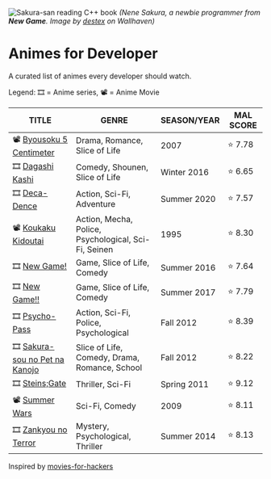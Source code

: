 ![Sakura-san reading C++ book](https://repository-images.githubusercontent.com/302617083/fb5cbc00-0a67-11eb-9c37-3f829f3f7382)
*(Nene Sakura, a newbie programmer from **New Game**. Image by [destex](https://whvn.cc/83q7ek) on Wallhaven)*

# Animes for Developer
A curated list of animes every developer should watch.

<!-- Please sort by alphabetical order (a-z) and use romaji or english title -->

Legend: 🎞 = Anime series, 📽 = Anime Movie

| TITLE                                                                                      | GENRE                          | SEASON/YEAR | MAL SCORE  |
|--------------------------------------------------------------------------------------------|--------------------------------|-------------|------------|
| 📽 [Byousoku 5 Centimeter](https://myanimelist.net/anime/1689/Byousoku_5_Centimeter)        | Drama, Romance, Slice of Life | 2007 | ⭐ 7.78 | 
| 🎞 [Dagashi Kashi](https://myanimelist.net/anime/31636/Dagashi_Kashi)        |   Comedy, Shounen, Slice of Life | Winter 2016 | ⭐ 6.65 | 
| 🎞 [Deca-Dence](https://myanimelist.net/anime/40056/Deca-Dence)                                |  Action, Sci-Fi, Adventure   | Summer 2020 | ⭐ 7.57       |
| 📽 [Koukaku Kidoutai](https://myanimelist.net/anime/43/Koukaku_Kidoutai)        |  Action, Mecha, Police, Psychological, Sci-Fi, Seinen  | 1995 | ⭐ 8.30 |
| 🎞 [New Game!](https://myanimelist.net/anime/31953/New_Game)                                |  Game, Slice of Life, Comedy   | Summer 2016 | ⭐ 7.64       |
| 🎞 [New Game!!](https://myanimelist.net/anime/34914/New_Game)                                |  Game, Slice of Life, Comedy   |  Summer 2017 | ⭐ 7.79      |
| 🎞 [Psycho-Pass](https://myanimelist.net/anime/13601/Psycho-Pass)        |   Action, Sci-Fi, Police, Psychological | Fall 2012 | ⭐ 8.39 | 
| 🎞 [Sakura-sou no Pet na Kanojo](https://myanimelist.net/anime/13759/Sakura-sou_no_Pet_na_Kanojo)  | Slice of Life, Comedy, Drama, Romance, School |  Fall 2012 | ⭐ 8.22      |
| 🎞 [Steins;Gate](https://myanimelist.net/anime/9253/Steins_Gate)        |  Thriller, Sci-Fi | Spring 2011 | ⭐ 9.12 | 
| 📽 [Summer Wars](https://myanimelist.net/anime/5681/Summer_Wars)        |  Sci-Fi, Comedy | 2009 | ⭐ 8.11 | 
| 🎞 [Zankyou no Terror](https://myanimelist.net/anime/23283/Zankyou_no_Terror)        |  Mystery, Psychological, Thriller | Summer 2014 | ⭐ 8.13 | 





Inspired by [movies-for-hackers](https://github.com/k4m4/movies-for-hackers)

